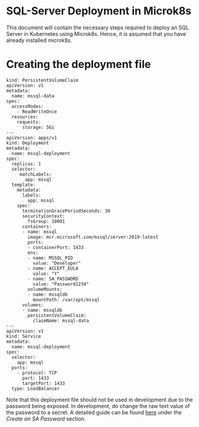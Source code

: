 # SQL-Server Deployment in Microk8s
This document will contain the necessary steps required to deploy an SQL Server in Kubernetes using Microk8s. Hence, it is assumed that you have already installed microk8s.

# Creating the deployment file

```
kind: PersistentVolumeClaim
apiVersion: v1
metadata:
  name: mssql-data
spec:
  accessModes:
    - ReadWriteOnce
  resources:
    requests:
      storage: 5Gi
---
apiVersion: apps/v1
kind: Deployment
metadata:
  name: mssql-deployment
spec:
  replicas: 1
  selector:
     matchLabels:
       app: mssql
  template:
    metadata:
      labels:
        app: mssql
    spec:
      terminationGracePeriodSeconds: 30
      securityContext:
        fsGroup: 10001
      containers:
      - name: mssql
        image: mcr.microsoft.com/mssql/server:2019-latest
        ports:
        - containerPort: 1433
        env:
        - name: MSSQL_PID
          value: "Developer"
        - name: ACCEPT_EULA
          value: "Y"
        - name: SA_PASSWORD
          value: "Password1234"
        volumeMounts:
        - name: mssqldb
          mountPath: /var/opt/mssql
      volumes:
      - name: mssqldb
        persistentVolumeClaim:
          claimName: mssql-data
---
apiVersion: v1
kind: Service
metadata:
  name: mssql-deployment
spec:
  selector:
    app: mssql
  ports:
    - protocol: TCP
      port: 1433
      targetPort: 1433
  type: LoadBalancer
```

Note that this deployment file should not be used in development due to the password being exposed. In development, do change the raw text value of the password to a secret. A detailed guide can be found [here](https://docs.microsoft.com/en-us/sql/linux/tutorial-sql-server-containers-kubernetes?view=sql-server-ver15) under the *Create an SA Password* section. 

